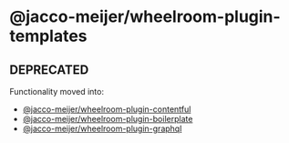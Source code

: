# @jacco-meijer/wheelroom-plugin-templates

## DEPRECATED

Functionality moved into:

- [@jacco-meijer/wheelroom-plugin-contentful](https://www.npmjs.com/package/@jacco-meijer/wheelroom-plugin-contentful)
- [@jacco-meijer/wheelroom-plugin-boilerplate](https://www.npmjs.com/package/@jacco-meijer/wheelroom-plugin-boilerplate)
- [@jacco-meijer/wheelroom-plugin-graphql](https://www.npmjs.com/package/@jacco-meijer/wheelroom-plugin-graphql)
